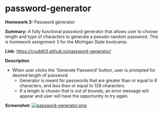 # password-generator
**Homework 3:** Password generator

**Summary:** A fully functional password generator that allows user to choose length and type of characters to generate a pseudo-random password. This is homework assignment 3 for the Michigan State bootcamp.

**Link:** https://crudd03.github.io/password-generator/

**Description**
* When user clicks the 'Generate Password' button, user is prompted for desired length of password.
  * Generator is meant for passwords that are greater than or equal to 8 characters, and less than or equal to 128 characters.
  * If a length is chosen that is out of bounds, an error message will appear and user will have the opportunity to try again.

**Screenshot:**
[![password-generator.png](https://i.postimg.cc/8CVF9Jck/password-generator.png)](https://postimg.cc/68Y5GQCF)
